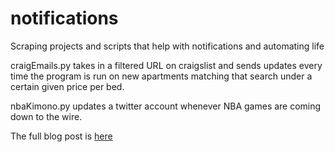 # notifications
Scraping projects and scripts that help with notifications and automating life

craigEmails.py takes in a filtered URL on craigslist and sends updates every time the program is run on new apartments matching that search under a certain given price per bed.

nbaKimono.py updates a twitter account whenever NBA games are coming down to the wire. 

The full blog post is <a href="https://racketracer.wordpress.com/2015/04/17/customize-python-notifications-for-finding-apartments-and-close-nba-playoff-games/">here</a>

